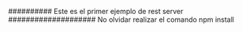 ########## Este es el primer ejemplo de rest server ####################
No olvidar realizar el comando npm install